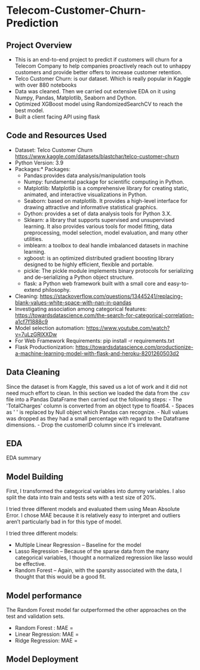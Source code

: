 # Telecom-Customer-Churn-Prediction

## Project Overview
* This is an end-to-end project to predict if customers will churn for a Telecom Company to help companies proactively reach out to unhappy customers and provide better offers to increase customer retention.
* Telco Customer Churn: is our dataset. Which is really popular in Kaggle with over 880 notebooks
* Data was cleaned. Then we carried out extensive EDA on it using Numpy, Pandas, Matplotlib, Seaborn and Dython. 
* Optimized XGBoost model using RandomizedSearchCV to reach the best model.
* Built a client facing API using flask

## Code and Resources Used
* Dataset: Telco Customer Churn https://www.kaggle.com/datasets/blastchar/telco-customer-churn
* Python Version: 3.9
* Packages:* Packages: 
    - Pandas:provides data analysis/manipulation tools
    - Numpy: fundamental package for scientific computing in Python.
    - Matplotlib: Matplotlib is a comprehensive library for creating static, animated, and interactive visualizations in Python.
    - Seaborn: based on matplotlib. It provides a high-level interface for drawing attractive and informative statistical graphics.
    - Dython: provides a set of data analysis tools for Python 3.X. 
    - Sklearn: a library that supports supervised and unsupervised learning. It also provides various tools for model fitting, data             preprocessing, model selection, model evaluation, and many other utilities.
    - imblearn: a toolbox to deal handle imbalanced datasets in machine learning.
    - xgboost:  is an optimized distributed gradient boosting library designed to be highly efficient, flexible and portable.
    - pickle: The pickle module implements binary protocols for serializing and de-serializing a Python object structure.
    - flask:  a Python web framework built with a small core and easy-to-extend philosophy.
* Cleaning: https://stackoverflow.com/questions/13445241/replacing-blank-values-white-space-with-nan-in-pandas
* Investigating association among categorical features: https://towardsdatascience.com/the-search-for-categorical-correlation-a1cf7f1888c9
* Model selection automation: https://www.youtube.com/watch?v=7uLzGRlXXDw
* For Web Framework Requirements: pip install -r requirements.txt
* Flask Productionization: https://towardsdatascience.com/productionize-a-machine-learning-model-with-flask-and-heroku-8201260503d2

## Data Cleaning
Since the dataset is from Kaggle, this saved us a lot of work and it did not need much effort to clean. In this section we loaded the data from the .csv file into a Pandas DataFrame then carried out the following steps:
     - The 'TotalCharges' column is converted from an object type to float64.
     - Spaces as ' ' is replaced by Null object which Pandas can recognize.
     - Null values was dropped as they had a small percentage with regard to the Dataframe dimensions.
     - Drop the customerID column since it's irrelevant.

## EDA
EDA summary

## Model Building
First, I transformed the categorical variables into dummy variables. I also split the data into train and tests sets with a test size of 20%.

I tried three different models and evaluated them using Mean Absolute Error. I chose MAE because it is relatively easy to interpret and outliers aren’t particularly bad in for this type of model.

I tried three different models:

* Multiple Linear Regression – Baseline for the model
* Lasso Regression – Because of the sparse data from the many categorical variables, I thought a normalized regression like lasso would be effective.
* Random Forest – Again, with the sparsity associated with the data, I thought that this would be a good fit.

## Model performance

The Random Forest model far outperformed the other approaches on the test and validation sets.

* Random Forest : MAE = 
* Linear Regression: MAE = 
* Ridge Regression: MAE = 

## Model Deployment
